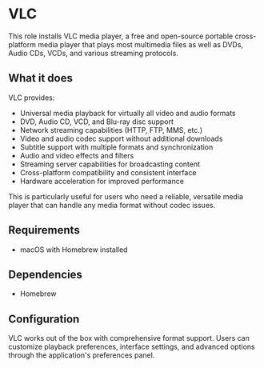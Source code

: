 # VLC

This role installs VLC media player, a free and open-source portable cross-platform media player that plays most multimedia files as well as DVDs, Audio CDs, VCDs, and various streaming protocols.

## What it does

VLC provides:
- Universal media playback for virtually all video and audio formats
- DVD, Audio CD, VCD, and Blu-ray disc support
- Network streaming capabilities (HTTP, FTP, MMS, etc.)
- Video and audio codec support without additional downloads
- Subtitle support with multiple formats and synchronization
- Audio and video effects and filters
- Streaming server capabilities for broadcasting content
- Cross-platform compatibility and consistent interface
- Hardware acceleration for improved performance

This is particularly useful for users who need a reliable, versatile media player that can handle any media format without codec issues.

## Requirements

- macOS with Homebrew installed

## Dependencies

- Homebrew

## Configuration

VLC works out of the box with comprehensive format support. Users can customize playback preferences, interface settings, and advanced options through the application's preferences panel.
